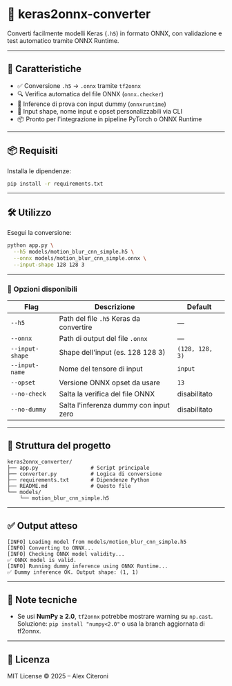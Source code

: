 # 🧐 keras2onnx-converter

Converti facilmente modelli Keras (`.h5`) in formato ONNX, con validazione e test automatico tramite ONNX Runtime.

---

## 🚀 Caratteristiche

* ✅ Conversione `.h5` → `.onnx` tramite `tf2onnx`
* 🔍 Verifica automatica del file ONNX (`onnx.checker`)
* 🧪 Inference di prova con input dummy (`onnxruntime`)
* 🔧 Input shape, nome input e opset personalizzabili via CLI
* 📦 Pronto per l'integrazione in pipeline PyTorch o ONNX Runtime

---

## 📦 Requisiti

Installa le dipendenze:

```bash
pip install -r requirements.txt
```

---

## 🛠️ Utilizzo

Esegui la conversione:

```bash
python app.py \
  --h5 models/motion_blur_cnn_simple.h5 \
  --onnx models/motion_blur_cnn_simple.onnx \
  --input-shape 128 128 3
```

---

### 📌 Opzioni disponibili

| Flag            | Descrizione                             | Default         |
| --------------- | --------------------------------------- | --------------- |
| `--h5`          | Path del file `.h5` Keras da convertire | —               |
| `--onnx`        | Path di output del file `.onnx`         | —               |
| `--input-shape` | Shape dell'input (es. 128 128 3)        | `(128, 128, 3)` |
| `--input-name`  | Nome del tensore di input               | `input`         |
| `--opset`       | Versione ONNX opset da usare            | `13`            |
| `--no-check`    | Salta la verifica del file ONNX         | disabilitato    |
| `--no-dummy`    | Salta l'inferenza dummy con input zero  | disabilitato    |

---

## 📂 Struttura del progetto

```
keras2onnx_converter/
├── app.py                 # Script principale
├── converter.py           # Logica di conversione
├── requirements.txt       # Dipendenze Python
├── README.md              # Questo file
└── models/
    └── motion_blur_cnn_simple.h5
```

---

## ✅ Output atteso

```
[INFO] Loading model from models/motion_blur_cnn_simple.h5
[INFO] Converting to ONNX...
[INFO] Checking ONNX model validity...
✅ ONNX model is valid.
[INFO] Running dummy inference using ONNX Runtime...
✅ Dummy inference OK. Output shape: (1, 1)
```

---

## 🔧 Note tecniche

* Se usi **NumPy ≥ 2.0**, `tf2onnx` potrebbe mostrare warning su `np.cast`.
  Soluzione: `pip install "numpy<2.0"` o usa la branch aggiornata di tf2onnx.

---

## 📘 Licenza

MIT License © 2025 – Alex Citeroni
